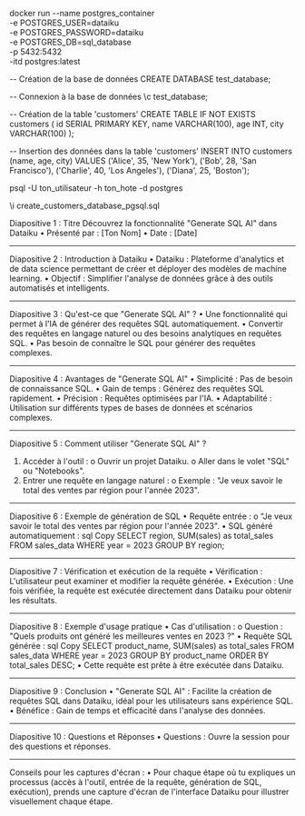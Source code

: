 docker run --name postgres_container \
  -e POSTGRES_USER=dataiku \
  -e POSTGRES_PASSWORD=dataiku \
  -e POSTGRES_DB=sql_database \
  -p 5432:5432 \
  -itd postgres:latest


  -- Création de la base de données
CREATE DATABASE test_database;

-- Connexion à la base de données
\c test_database;

-- Création de la table 'customers'
CREATE TABLE IF NOT EXISTS customers (
    id SERIAL PRIMARY KEY,
    name VARCHAR(100),
    age INT,
    city VARCHAR(100)
);

-- Insertion des données dans la table 'customers'
INSERT INTO customers (name, age, city) VALUES
('Alice', 35, 'New York'),
('Bob', 28, 'San Francisco'),
('Charlie', 40, 'Los Angeles'),
('Diana', 25, 'Boston');



psql -U ton_utilisateur -h ton_hote -d postgres

\i create_customers_database_pgsql.sql





Diapositive 1 : Titre
Découvrez la fonctionnalité "Generate SQL AI" dans Dataiku
•	Présenté par : [Ton Nom]
•	Date : [Date]
________________________________________
Diapositive 2 : Introduction à Dataiku
•	Dataiku : Plateforme d'analytics et de data science permettant de créer et déployer des modèles de machine learning.
•	Objectif : Simplifier l'analyse de données grâce à des outils automatisés et intelligents.
________________________________________
Diapositive 3 : Qu'est-ce que "Generate SQL AI" ?
•	Une fonctionnalité qui permet à l'IA de générer des requêtes SQL automatiquement.
•	Convertir des requêtes en langage naturel ou des besoins analytiques en requêtes SQL.
•	Pas besoin de connaître le SQL pour générer des requêtes complexes.
________________________________________
Diapositive 4 : Avantages de "Generate SQL AI"
•	Simplicité : Pas de besoin de connaissance SQL.
•	Gain de temps : Générez des requêtes SQL rapidement.
•	Précision : Requêtes optimisées par l'IA.
•	Adaptabilité : Utilisation sur différents types de bases de données et scénarios complexes.
________________________________________
Diapositive 5 : Comment utiliser "Generate SQL AI" ?
1.	Accéder à l'outil :
o	Ouvrir un projet Dataiku.
o	Aller dans le volet "SQL" ou "Notebooks".
2.	Entrer une requête en langage naturel :
o	Exemple : "Je veux savoir le total des ventes par région pour l'année 2023".
________________________________________
Diapositive 6 : Exemple de génération de SQL
•	Requête entrée :
o	"Je veux savoir le total des ventes par région pour l'année 2023".
•	SQL généré automatiquement :
sql
Copy
SELECT region, SUM(sales) as total_sales 
FROM sales_data 
WHERE year = 2023 
GROUP BY region;
________________________________________
Diapositive 7 : Vérification et exécution de la requête
•	Vérification : L'utilisateur peut examiner et modifier la requête générée.
•	Exécution : Une fois vérifiée, la requête est exécutée directement dans Dataiku pour obtenir les résultats.
________________________________________
Diapositive 8 : Exemple d'usage pratique
•	Cas d'utilisation :
o	Question : "Quels produits ont généré les meilleures ventes en 2023 ?"
•	Requête SQL générée :
sql
Copy
SELECT product_name, SUM(sales) as total_sales 
FROM sales_data 
WHERE year = 2023 
GROUP BY product_name 
ORDER BY total_sales DESC;
•	Cette requête est prête à être exécutée dans Dataiku.
________________________________________
Diapositive 9 : Conclusion
•	"Generate SQL AI" : Facilite la création de requêtes SQL dans Dataiku, idéal pour les utilisateurs sans expérience SQL.
•	Bénéfice : Gain de temps et efficacité dans l'analyse des données.
________________________________________
Diapositive 10 : Questions et Réponses
•	Questions : Ouvre la session pour des questions et réponses.
________________________________________
Conseils pour les captures d'écran :
•	Pour chaque étape où tu expliques un processus (accès à l'outil, entrée de la requête, génération de SQL, exécution), prends une capture d'écran de l'interface Dataiku pour illustrer visuellement chaque étape.


